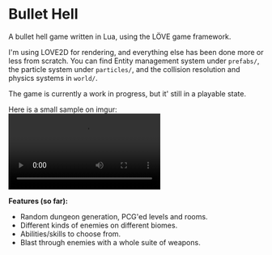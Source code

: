 # Bullet Hell
A bullet hell game written in Lua, using the LÖVE game framework.

I'm using LOVE2D for rendering, and everything else has been done more or less from scratch.
You can find Entity management system under `prefabs/`, the particle system under `particles/`, 
and the collision resolution and physics systems in `world/`.

The game is currently a work in progress, but it' still in a playable state.

Here is a small sample on imgur:
![View Video](https://i.imgur.com/yi0Mrpc.mp4)



**Features (so far):**
- Random dungeon generation, PCG'ed levels and rooms.
- Different kinds of enemies on different biomes.
- Abilities/skills to choose from.
- Blast through enemies with a whole suite of weapons.
